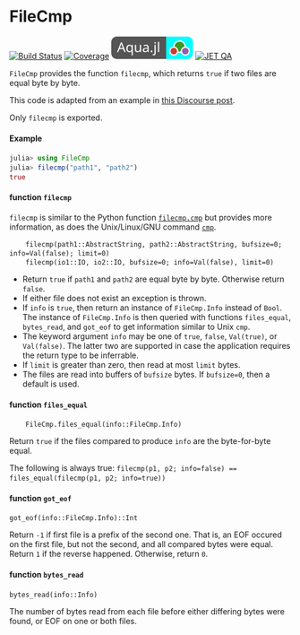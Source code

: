 # FileCmp

[![Build Status](https://github.com/jlapeyre/FileCmp.jl/actions/workflows/CI.yml/badge.svg?branch=main)](https://github.com/jlapeyre/FileCmp.jl/actions/workflows/CI.yml?query=branch%3Amain)
[![Coverage](https://codecov.io/gh/jlapeyre/FileCmp.jl/branch/main/graph/badge.svg)](https://codecov.io/gh/jlapeyre/FileCmp.jl)
[![Aqua QA](https://raw.githubusercontent.com/JuliaTesting/Aqua.jl/master/badge.svg)](https://github.com/JuliaTesting/Aqua.jl)
[![JET QA](https://img.shields.io/badge/JET.jl-%E2%9C%88%EF%B8%8F-%23aa4444)](https://github.com/aviatesk/JET.jl)


`FileCmp` provides the function `filecmp`, which returns `true` if two files are equal byte by byte.

This code is adapted from an example in [this Discourse post](https://discourse.julialang.org/t/how-to-obtain-the-result-of-a-diff-between-2-files-in-a-loop/23784/3).

Only `filecmp` is exported.

#### Example

```julia
julia> using FileCmp
julia> filecmp("path1", "path2")
true
```

#### function `filecmp`

`filecmp` is similar to the Python function
[`filecmp.cmp`](https://docs.python.org/3/library/filecmp.html)
but provides more information, as does the Unix/Linux/GNU
command [`cmp`](https://www.gnu.org/software/diffutils/).

```
    filecmp(path1::AbstractString, path2::AbstractString, bufsize=0; info=Val(false); limit=0)
    filecmp(io1::IO, io2::IO, bufsize=0; info=Val(false), limit=0)
```

- Return `true` if `path1` and `path2` are equal byte by byte. Otherwise return `false`.
- If either file does not exist an exception is thrown.
- If `info` is `true`, then return an instance of `FileCmp.Info` instead of `Bool`.
  The instance of `FileCmp.Info` is then queried with functions `files_equal`, `bytes_read`, and `got_eof`
  to get information similar to Unix `cmp`.
- The keyword argument `info` may be one of `true`, `false`, `Val(true)`, or
  `Val(false)`. The latter two are supported in case the application requires
   the return type to be inferrable.
- If `limit` is greater than zero, then read at most `limit` bytes.
- The files are read into buffers of `bufsize` bytes. If `bufsize=0`, then a default is used.


#### function `files_equal`

```
    FileCmp.files_equal(info::FileCmp.Info)
```

Return `true` if the files compared to produce `info` are the byte-for-byte equal.

The following is always true:
`filecmp(p1, p2; info=false) == files_equal(filecmp(p1, p2; info=true))`


#### function `got_eof`

    got_eof(info::FileCmp.Info)::Int

Return `-1` if first file is a prefix of the second one. That is,
an EOF occured on the first file, but not the second, and all compared bytes were equal.
Return `1` if the reverse happened. Otherwise, return `0`.


#### function `bytes_read`

    bytes_read(info::Info)

The number of bytes read from each file before either differing bytes were found,
or EOF on one or both files.
